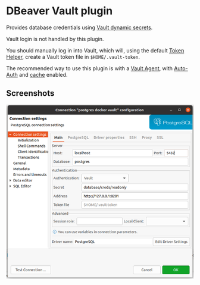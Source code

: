 # DBeaver Vault plugin

Provides database credentials using [Vault dynamic secrets](https://www.vaultproject.io/docs/secrets/databases).

Vault login is not handled by this plugin.

You should manually log in into Vault, which will, using the default [Token Helper](https://www.vaultproject.io/docs/commands/token-helper), create a Vault token file in `$HOME/.vault-token`.

The recommended way to use this plugin is with a [Vault Agent](https://www.vaultproject.io/docs/agent), with [Auto-Auth](https://www.vaultproject.io/docs/agent/autoauth) and [cache](https://www.vaultproject.io/docs/agent/caching) enabled.

## Screenshots

![dbeaver-vault.png](./screenshots/dbeaver-vault.png)
